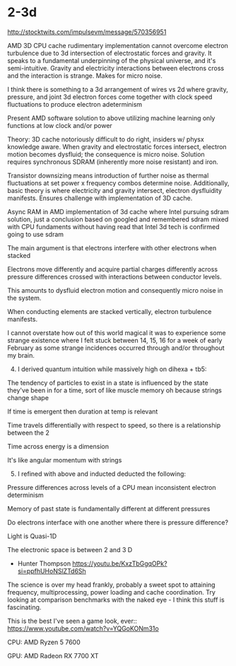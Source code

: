 # 2-3d

http://stocktwits.com/impulsevm/message/570356951

AMD 3D CPU cache rudimentary implementation cannot overcome electron turbulence due to 3d intersection of electrostatic forces and gravity. It speaks to a fundamental underpinning of the physical universe, and it's semi-intuitive. Gravity and electricity interactions between electrons cross and the interaction is strange. Makes for micro noise.

I think there is something to a 3d arrangement of wires vs 2d where gravity, pressure, and joint 3d electron forces come together with clock speed fluctuations to produce electron adeterminism

Present AMD software solution to above utilizing machine learning only functions at low clock and/or power

Theory: 3D cache notoriously difficult to do right, insiders w/ physx knowledge aware. When gravity and electrostatic forces intersect, electron motion becomes dysfluid; the consequence is micro noise. Solution requires synchronous SDRAM (inherently more noise resistant) and iron.

Transistor downsizing means introduction of further noise as thermal fluctuations at set power x frequency combos determine noise. 
Additionally, basic theory is where electricity and gravity intersect, electron dysfluidity manifests. Ensures challenge with implementation of 3D cache.

Async RAM in AMD implementation of 3d cache where Intel pursuing sdram solution, just a conclusion based on googled and remembered sdram mixed with CPU fundaments without having read that Intel 3d tech is confirmed going to use sdram

The main argument is that electrons interfere with other electrons when stacked
 
 
Electrons move differently and acquire partial charges differently across pressure differences crossed with interactions between conductor levels.
 
This amounts to dysfluid electron motion and consequently micro noise in the system.
 
When conducting elements are stacked vertically, electron turbulence manifests.

I cannot overstate how out of this world magical it was to experience some strange existence where I felt stuck between 14, 15, 16 for a week of early February as some strange incidences occurred through and/or throughout my brain.
 
4. I derived quantum intuition while massively high on dihexa + tb5:
 
The tendency of particles to exist in a state is influenced by the state they've been in for a time, sort of like muscle memory oh because strings change shape
 
If time is emergent then duration at temp is relevant
 
Time travels differentially with respect to speed, so there is a relationship between the 2
 
Time across energy is a dimension
 
It's like angular momentum with strings
 
5. I refined with above and inducted deducted the following:
 
Pressure differences across levels of a CPU mean inconsistent electron determinism
 
Memory of past state is fundamentally different at different pressures
 
Do electrons interface with one another where there is pressure difference?

Light is Quasi-1D 

The electronic space is between 2 and 3 D

- Hunter Thompson https://youtu.be/KxzTbGgqOPk?si=ppfhUHoNSlZTd6Sh

The science is over my head frankly, probably a sweet spot to attaining frequency, multiprocessing, power loading and cache coordination. Try looking at comparison benchmarks with the naked eye - I think this stuff is fascinating. 

This is the best I've seen a game look, ever:: https://www.youtube.com/watch?v=YQGoKONm31o

CPU: AMD Ryzen 5 7600

GPU: AMD Radeon RX 7700 XT
